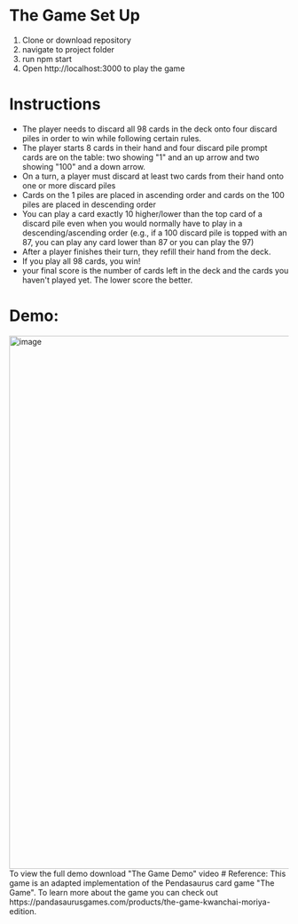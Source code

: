 # The Game Set Up
  1. Clone or download repository
  2. navigate to project folder
  3. run npm start
  4. Open http://localhost:3000 to play the game

# Instructions
- The player needs to discard all 98 cards in the deck onto four discard piles in order to win while following certain rules.
- The player starts 8 cards in their hand and four discard pile prompt cards are on the table: two showing "1" and an up arrow and two showing "100" and a down arrow.
- On a turn, a player must discard at least two cards from their hand onto one or more discard piles
- Cards on the 1 piles are placed in ascending order and cards on the 100 piles are placed in descending order
- You can play a card exactly 10 higher/lower than the top card of a discard pile even when you would normally have to play in a descending/ascending order (e.g., if a 100 discard pile is topped with an 87, you can play any card lower than 87 or you can play the 97)
- After a player finishes their turn, they refill their hand from the deck.
- If you play all 98 cards, you win!
- your final score is the number of cards left in the deck and the cards you haven't played yet. The lower score the better.
# Demo:
<img width="960" alt="image" src="https://github.com/cmatoussi/thegame/assets/46854568/ece0de55-8645-47d1-8f94-8701f57ba939">
To view the full demo download "The Game Demo" video 
# Reference:
  This game is an adapted implementation of the Pendasaurus card game "The Game". To learn more about the game you can check out https://pandasaurusgames.com/products/the-game-kwanchai-moriya-edition.
  

